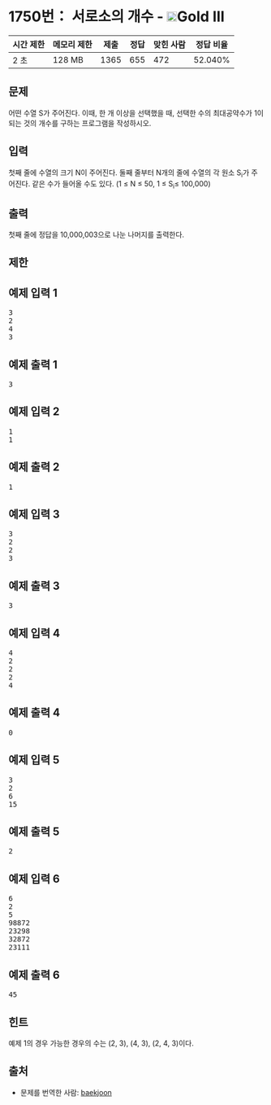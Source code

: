 # 1750번： 서로소의 개수 - <img src="https://static.solved.ac/tier_small/13.svg" style="height:20px" />Gold III


| 시간 제한 | 메모리 제한 | 제출 | 정답 | 맞힌 사람 | 정답 비율 |
| --- | --- | --- | --- | --- | --- |
| 2 초 | 128 MB | 1365 | 655 | 472 | 52.040% |


## 문제


어떤 수열 S가 주어진다. 이때, 한 개 이상을 선택했을 때, 선택한 수의 최대공약수가 1이 되는 것의 개수를 구하는 프로그램을 작성하시오.




## 입력


첫째 줄에 수열의 크기 N이 주어진다. 둘째 줄부터 N개의 줄에 수열의 각 원소 S<sub>i</sub>가 주어진다. 같은 수가 들어올 수도 있다. (1 ≤ N ≤ 50, 1 ≤ S<sub>i</sub>≤ 100,000)



## 출력


첫째 줄에 정답을 10,000,003으로 나눈 나머지를 출력한다.




## 제한




## 예제 입력 1


<pre>3
2
4
3
</pre>


## 예제 출력 1


<pre>3
</pre>




## 예제 입력 2


<pre>1
1
</pre>


## 예제 출력 2


<pre>1
</pre>




## 예제 입력 3


<pre>3
2
2
3
</pre>


## 예제 출력 3


<pre>3
</pre>




## 예제 입력 4


<pre>4
2
2
2
4
</pre>


## 예제 출력 4


<pre>0
</pre>




## 예제 입력 5


<pre>3
2
6
15
</pre>


## 예제 출력 5


<pre>2
</pre>




## 예제 입력 6


<pre>6
2
5
98872
23298
32872
23111
</pre>


## 예제 출력 6


<pre>45
</pre>




## 힌트


예제 1의 경우 가능한 경우의 수는 (2, 3), (4, 3), (2, 4, 3)이다.





## 출처


- 문제를 번역한 사람: [baekjoon](/user/baekjoon)




